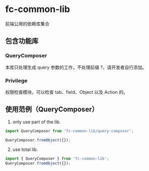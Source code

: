 # fc-common-lib  
前端公用的依赖库集合

## 包含功能库  
### QueryComposer  
本库只处理生成 query 参数的工作，不处理前缀 ?，请开发者自行添加。  

### Privilege  
权限检查模块，可以检查 tab、field、Object 以及 Action 的。

## 使用范例（QueryComposer）  

1. only use part of the lib.  

```javascript  
import QueryComposer from 'fc-common-lib/query-composer';

QueryComposer.fromObject({});
```

2. use total lib.  

```javascript
import { QueryComposer } from 'fc-common-lib';
QueryComposer.fromObject({});
```
